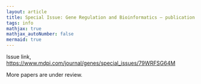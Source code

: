 ```yaml
---
layout: article
title: Special Issue: Gene Regulation and Bioinformatics – publication of the first paper
tags: info
mathjax: true
mathjax_autoNumber: false
mermaid: true
---
```


Issue link, <https://www.mdpi.com/journal/genes/special_issues/79WRFSG64M>

<!--more-->

More papers are under review.
